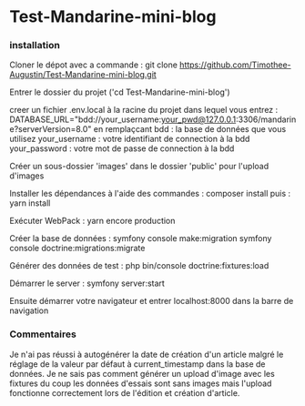 # Test-Mandarine-mini-blog

### installation
Cloner le dépot avec a commande :
  git clone https://github.com/Timothee-Augustin/Test-Mandarine-mini-blog.git

Entrer le dossier du projet ('cd Test-Mandarine-mini-blog')

creer un fichier .env.local à la racine du projet dans lequel vous entrez :
  DATABASE_URL="bdd://your_username:your_pwd@127.0.0.1:3306/mandarine?serverVersion=8.0"
en remplaçcant bdd :  la base de données que vous utilisez
               your_username : votre identifiant de connection à la bdd 
               your_password : votre mot de passe de connection à la bdd               

Créer un sous-dossier 'images' dans le dossier 'public' pour l'upload d'images

Installer les dépendances à l'aide des commandes :
  composer install
puis : 
  yarn install

Exécuter WebPack :
  yarn encore production

Créer la base de données :
  symfony console make:migration
  symfony console doctrine:migrations:migrate

Générer des données de test :
  php bin/console doctrine:fixtures:load

Démarrer le server :
  symfony server:start

Ensuite démarrer votre navigateur et entrer localhost:8000 dans la barre de navigation

### Commentaires
Je n'ai pas réussi à autogénérer la date de création d'un article malgré le réglage de la valeur par défaut à current_timestamp dans la base de données.
Je ne sais pas comment générer un upload d'image avec les fixtures du coup les données d'essais sont sans images mais l'upload fonctionne correctement lors de l'édition et création d'article.